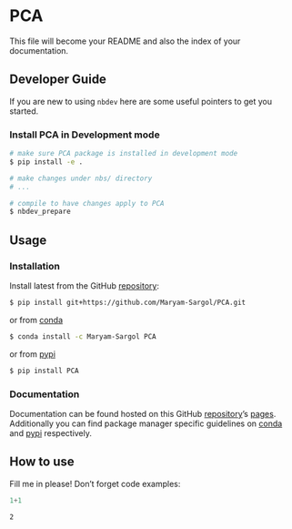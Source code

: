 # PCA


<!-- WARNING: THIS FILE WAS AUTOGENERATED! DO NOT EDIT! -->

This file will become your README and also the index of your
documentation.

## Developer Guide

If you are new to using `nbdev` here are some useful pointers to get you
started.

### Install PCA in Development mode

``` sh
# make sure PCA package is installed in development mode
$ pip install -e .

# make changes under nbs/ directory
# ...

# compile to have changes apply to PCA
$ nbdev_prepare
```

## Usage

### Installation

Install latest from the GitHub
[repository](https://github.com/Maryam-Sargol/PCA):

``` sh
$ pip install git+https://github.com/Maryam-Sargol/PCA.git
```

or from [conda](https://anaconda.org/Maryam-Sargol/PCA)

``` sh
$ conda install -c Maryam-Sargol PCA
```

or from [pypi](https://pypi.org/project/PCA/)

``` sh
$ pip install PCA
```

### Documentation

Documentation can be found hosted on this GitHub
[repository](https://github.com/Maryam-Sargol/PCA)’s
[pages](https://Maryam-Sargol.github.io/PCA/). Additionally you can find
package manager specific guidelines on
[conda](https://anaconda.org/Maryam-Sargol/PCA) and
[pypi](https://pypi.org/project/PCA/) respectively.

## How to use

Fill me in please! Don’t forget code examples:

``` python
1+1
```

    2
